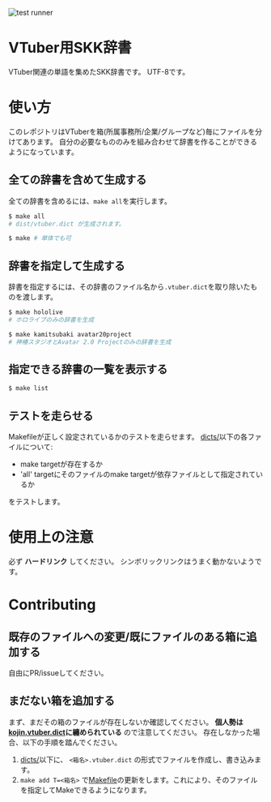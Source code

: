 ![test runner](https://github.com/Cj-bc/skk-vtuber-jisyo/workflows/test%20runner/badge.svg?branch=master)

# VTuber用SKK辞書

VTuber関連の単語を集めたSKK辞書です。
UTF-8です。


# 使い方

このレポジトリはVTuberを箱(所属事務所/企業/グループなど)毎にファイルを分けてあります。
自分の必要なもののみを組み合わせて辞書を作ることができるようになっています。

## 全ての辞書を含めて生成する

全ての辞書を含めるには、`make all`を実行します。

```sh
$ make all
# dist/vtuber.dict が生成されます。

$ make # 単体でも可
```

## 辞書を指定して生成する

辞書を指定するには、その辞書のファイル名から`.vtuber.dict`を取り除いたものを渡します。

```sh
$ make hololive
# ホロライブのみの辞書を生成

$ make kamitsubaki avatar20project
# 神椿スタジオとAvatar 2.0 Projectのみの辞書を生成
```

## 指定できる辞書の一覧を表示する

```sh
$ make list
```

## テストを走らせる

Makefileが正しく設定されているかのテストを走らせます。
[dicts/](dicts/)以下の各ファイルについて:

- make targetが存在するか
- 'all' targetにそのファイルのmake targetが依存ファイルとして指定されているか

をテストします。

# 使用上の注意

必ず __ハードリンク__ してください。
シンボリックリンクはうまく動かないようです。

# Contributing

## 既存のファイルへの変更/既にファイルのある箱に追加する

自由にPR/issueしてください。

## まだない箱を追加する

まず、まだその箱のファイルが存在しないか確認してください。
__個人勢は[kojin.vtuber.dict](dicts/kojin.vtuber.dict)に纏められている__ ので注意してください。
存在しなかった場合、以下の手順を踏んでください。

1. [dicts/](dicts/)以下に、 `<箱名>.vtuber.dict` の形式でファイルを作成し、書き込みます。
2. `make add T=<箱名>` で[Makefile](Makefile)の更新をします。これにより、そのファイルを指定してMakeできるようになります。

